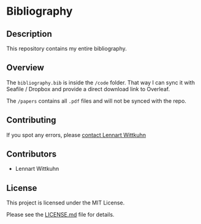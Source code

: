 # Bibliography

## Description

This repository contains my entire bibliography.

## Overview

The `bibliography.bib` is inside the `/code` folder.
That way I can sync it with Seafile / Dropbox and provide a direct download link to Overleaf.

The `/papers` contains all `.pdf` files and will not be synced with the repo.

## Contributing

If you spot any errors, please [contact Lennart Wittkuhn](mailto:wittkuhn@mpib-berlin.mpg.de)

## Contributors

* Lennart Wittkuhn

## License

This project is licensed under the MIT License.

Please see the [LICENSE.md](LICENSE.md) file for details.